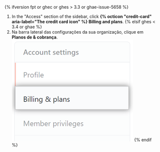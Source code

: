 {% ifversion fpt or ghec or ghes > 3.3 or ghae-issue-5658 %}
1. In the "Access" section of the sidebar, click **{% octicon "credit-card" aria-label="The credit card icon" %} Billing and plans**.
{% elsif ghes < 3.4 or ghae %}
1. Na barra lateral das configurações da sua organização, clique em **Planos de & cobrança**. ![Configurações de faturamento](/assets/images/help/billing/settings_organization_billing_plans_tab.png)
{% endif %}
